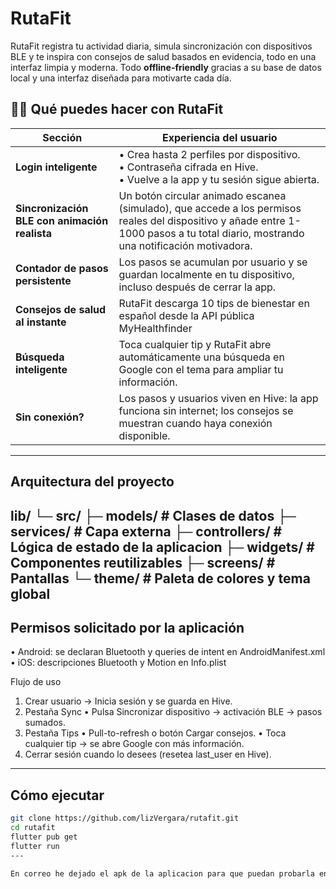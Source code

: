 # RutaFit
RutaFit registra tu actividad diaria, simula sincronización con dispositivos BLE y te inspira con consejos de salud basados en evidencia, todo en una interfaz limpia y moderna. Todo **offline-friendly** gracias
a su base de datos local y una interfaz diseñada para motivarte cada día.

## 🏋️‍♀️ Qué puedes hacer con RutaFit

| Sección | Experiencia del usuario |
|---------|-------------------------|
| **Login inteligente** | • Crea hasta 2 perfiles por dispositivo.<br>• Contraseña cifrada en Hive.<br>• Vuelve a la app y tu sesión sigue abierta.<br>
| **Sincronización BLE con animación realista** | Un botón circular animado escanea (simulado), que accede a los permisos reales del dispositivo y añade entre 1-1000 pasos a tu total diario, mostrando una notificación motivadora. |
| **Contador de pasos persistente** | Los pasos se acumulan por usuario y se guardan localmente en tu dispositivo, incluso después de cerrar la app. |
| **Consejos de salud al instante** | RutaFit descarga 10 tips de bienestar en español desde la API pública MyHealthfinder |
| **Búsqueda inteligente** | Toca cualquier tip y RutaFit abre automáticamente una búsqueda en Google con el tema para ampliar tu información. |
| **Sin conexión?** | Los pasos y usuarios viven en Hive: la app funciona sin internet; los consejos se muestran cuando haya conexión disponible. |

---

## Arquitectura del proyecto
lib/
└─ src/
├─ models/ # Clases de datos
├─ services/ # Capa externa
├─ controllers/ # Lógica de estado de la aplicacion
├─ widgets/ # Componentes reutilizables 
├─ screens/ # Pantallas 
└─ theme/ # Paleta de colores y tema global
---
##  Permisos solicitado por la aplicación
• Android: se declaran Bluetooth y queries de intent en AndroidManifest.xml
• iOS: descripciones Bluetooth y Motion en Info.plist

Flujo de uso
1. Crear usuario → Inicia sesión y se guarda en Hive.
2. Pestaña Sync
     • Pulsa Sincronizar dispositivo → activación BLE → pasos sumados.
3. Pestaña Tips
     • Pull-to-refresh o botón Cargar consejos.
     • Toca cualquier tip → se abre Google con más información.
4. Cerrar sesión cuando lo desees (resetea last_user en Hive).
---
##  Cómo ejecutar
```bash
git clone https://github.com/lizVergara/rutafit.git
cd rutafit
flutter pub get
flutter run
---

En correo he dejado el apk de la aplicacion para que puedan probarla en un dispositivo android.


